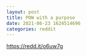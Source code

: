 ```yaml
--- 
layout: post 
title: POW with a purpose 
date: 2021-06-23 1624514696 
categories: reddit 
--- 
```

https://redd.it/o6uw7g